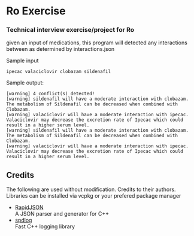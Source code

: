 # Ro Exercise

### Technical interview exercise/project for Ro

given an input of medications, this program will detected any interactions between as determined by interactions.json

Sample input

	ipecac valaciclovir clobazam sildenafil

Sample output:
~~~text
[warning] 4 conflict(s) detected!
[warning] sildenafil will have a moderate interaction with clobazam. The metabolism of Sildenafil can be decreased when combined with Clobazam.
[warning] valaciclovir will have a moderate interaction with ipecac. Valaciclovir may decrease the excretion rate of Ipecac which could result in a higher serum level.
[warning] sildenafil will have a moderate interaction with clobazam. The metabolism of Sildenafil can be decreased when combined with Clobazam.
[warning] valaciclovir will have a moderate interaction with ipecac. Valaciclovir may decrease the excretion rate of Ipecac which could result in a higher serum level.
~~~

## Credits
The following are used without modification. Credits to their authors. Libraries can be installed via vcpkg or your prefered package manager
- [RapidJSON][github.rapidjson]  
A JSON parser and generator for C++  
- [spdlog][github.spdlog]   
Fast C++ logging library

[//]: # (Hyperlink IDs)
[github.rapidjson]: https://github.com/Tencent/rapidjson
[github.spdlog]: https://github.com/gabime/spdlog